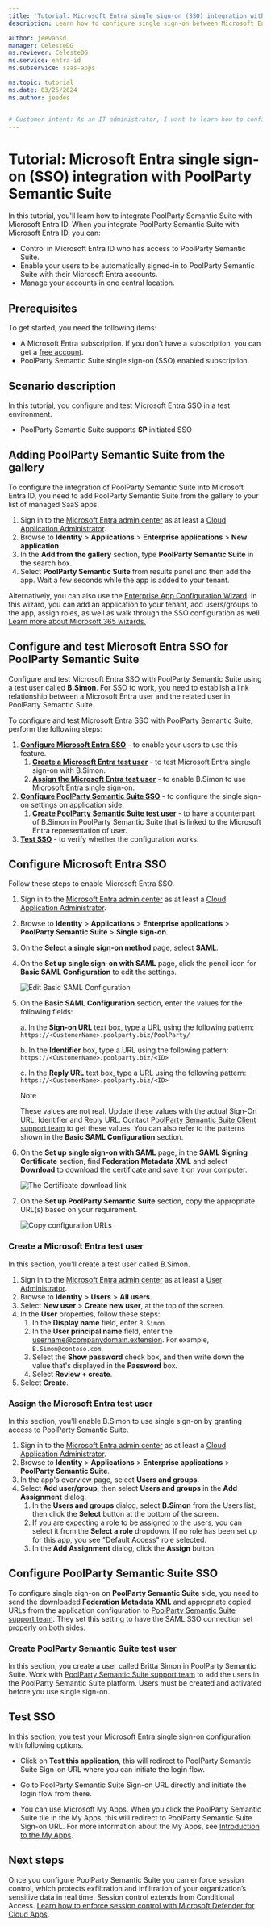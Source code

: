```yaml
---
title: 'Tutorial: Microsoft Entra single sign-on (SSO) integration with PoolParty Semantic Suite'
description: Learn how to configure single sign-on between Microsoft Entra ID and PoolParty Semantic Suite.

author: jeevansd
manager: CelesteDG
ms.reviewer: CelesteDG
ms.service: entra-id
ms.subservice: saas-apps

ms.topic: tutorial
ms.date: 03/25/2024
ms.author: jeedes


# Customer intent: As an IT administrator, I want to learn how to configure single sign-on between Microsoft Entra ID and PoolParty Semantic Suite so that I can control who has access to PoolParty Semantic Suite, enable automatic sign-in with Microsoft Entra accounts, and manage my accounts in one central location.
---
```


# Tutorial: Microsoft Entra single sign-on (SSO) integration with PoolParty Semantic Suite

In this tutorial, you'll learn how to integrate PoolParty Semantic Suite with Microsoft Entra ID. When you integrate PoolParty Semantic Suite with Microsoft Entra ID, you can:

* Control in Microsoft Entra ID who has access to PoolParty Semantic Suite.
* Enable your users to be automatically signed-in to PoolParty Semantic Suite with their Microsoft Entra accounts.
* Manage your accounts in one central location.

## Prerequisites

To get started, you need the following items:

* A Microsoft Entra subscription. If you don't have a subscription, you can get a [free account](https://azure.microsoft.com/free/).
* PoolParty Semantic Suite single sign-on (SSO) enabled subscription.

## Scenario description

In this tutorial, you configure and test Microsoft Entra SSO in a test environment.

* PoolParty Semantic Suite supports **SP** initiated SSO

## Adding PoolParty Semantic Suite from the gallery

To configure the integration of PoolParty Semantic Suite into Microsoft Entra ID, you need to add PoolParty Semantic Suite from the gallery to your list of managed SaaS apps.

1. Sign in to the [Microsoft Entra admin center](https://entra.microsoft.com) as at least a [Cloud Application Administrator](~/identity/role-based-access-control/permissions-reference.md#cloud-application-administrator).
1. Browse to **Identity** > **Applications** > **Enterprise applications** > **New application**.
1. In the **Add from the gallery** section, type **PoolParty Semantic Suite** in the search box.
1. Select **PoolParty Semantic Suite** from results panel and then add the app. Wait a few seconds while the app is added to your tenant.

 Alternatively, you can also use the [Enterprise App Configuration Wizard](https://portal.office.com/AdminPortal/home?Q=Docs#/azureadappintegration). In this wizard, you can add an application to your tenant, add users/groups to the app, assign roles, as well as walk through the SSO configuration as well. [Learn more about Microsoft 365 wizards.](/microsoft-365/admin/misc/azure-ad-setup-guides)


<a name='configure-and-test-azure-ad-sso-for-poolparty-semantic-suite'></a>

## Configure and test Microsoft Entra SSO for PoolParty Semantic Suite

Configure and test Microsoft Entra SSO with PoolParty Semantic Suite using a test user called **B.Simon**. For SSO to work, you need to establish a link relationship between a Microsoft Entra user and the related user in PoolParty Semantic Suite.

To configure and test Microsoft Entra SSO with PoolParty Semantic Suite, perform the following steps:

1. **[Configure Microsoft Entra SSO](#configure-azure-ad-sso)** - to enable your users to use this feature.
    1. **[Create a Microsoft Entra test user](#create-an-azure-ad-test-user)** - to test Microsoft Entra single sign-on with B.Simon.
    1. **[Assign the Microsoft Entra test user](#assign-the-azure-ad-test-user)** - to enable B.Simon to use Microsoft Entra single sign-on.
1. **[Configure PoolParty Semantic Suite SSO](#configure-poolparty-semantic-suite-sso)** - to configure the single sign-on settings on application side.
    1. **[Create PoolParty Semantic Suite test user](#create-poolparty-semantic-suite-test-user)** - to have a counterpart of B.Simon in PoolParty Semantic Suite that is linked to the Microsoft Entra representation of user.
1. **[Test SSO](#test-sso)** - to verify whether the configuration works.

<a name='configure-azure-ad-sso'></a>

## Configure Microsoft Entra SSO

Follow these steps to enable Microsoft Entra SSO.

1. Sign in to the [Microsoft Entra admin center](https://entra.microsoft.com) as at least a [Cloud Application Administrator](~/identity/role-based-access-control/permissions-reference.md#cloud-application-administrator).
1. Browse to **Identity** > **Applications** > **Enterprise applications** > **PoolParty Semantic Suite** > **Single sign-on**.
1. On the **Select a single sign-on method** page, select **SAML**.
1. On the **Set up single sign-on with SAML** page, click the pencil icon for **Basic SAML Configuration** to edit the settings.

   ![Edit Basic SAML Configuration](common/edit-urls.png)

1. On the **Basic SAML Configuration** section, enter the values for the following fields:

    a. In the **Sign-on URL** text box, type a URL using the following pattern:
    `https://<CustomerName>.poolparty.biz/PoolParty/`

    b. In the **Identifier** box, type a URL using the following pattern:
    `https://<CustomerName>.poolparty.biz/<ID>`

    c. In the **Reply URL** text box, type a URL using the following pattern:
    `https://<CustomerName>.poolparty.biz/<ID>`

	> [!NOTE]
	> These values are not real. Update these values with the actual Sign-On URL, Identifier and Reply URL. Contact [PoolParty Semantic Suite Client support team](mailto:support@poolparty.biz) to get these values. You can also refer to the patterns shown in the **Basic SAML Configuration** section.

1. On the **Set up single sign-on with SAML** page, in the **SAML Signing Certificate** section,  find **Federation Metadata XML** and select **Download** to download the certificate and save it on your computer.

	![The Certificate download link](common/metadataxml.png)

1. On the **Set up PoolParty Semantic Suite** section, copy the appropriate URL(s) based on your requirement.

	![Copy configuration URLs](common/copy-configuration-urls.png)

<a name='create-an-azure-ad-test-user'></a>

### Create a Microsoft Entra test user

In this section, you'll create a test user called B.Simon.

1. Sign in to the [Microsoft Entra admin center](https://entra.microsoft.com) as at least a [User Administrator](~/identity/role-based-access-control/permissions-reference.md#user-administrator).
1. Browse to **Identity** > **Users** > **All users**.
1. Select **New user** > **Create new user**, at the top of the screen.
1. In the **User** properties, follow these steps:
   1. In the **Display name** field, enter `B.Simon`.  
   1. In the **User principal name** field, enter the username@companydomain.extension. For example, `B.Simon@contoso.com`.
   1. Select the **Show password** check box, and then write down the value that's displayed in the **Password** box.
   1. Select **Review + create**.
1. Select **Create**.

<a name='assign-the-azure-ad-test-user'></a>

### Assign the Microsoft Entra test user

In this section, you'll enable B.Simon to use single sign-on by granting access to PoolParty Semantic Suite.

1. Sign in to the [Microsoft Entra admin center](https://entra.microsoft.com) as at least a [Cloud Application Administrator](~/identity/role-based-access-control/permissions-reference.md#cloud-application-administrator).
1. Browse to **Identity** > **Applications** > **Enterprise applications** > **PoolParty Semantic Suite**.
1. In the app's overview page, select **Users and groups**.
1. Select **Add user/group**, then select **Users and groups** in the **Add Assignment** dialog.
   1. In the **Users and groups** dialog, select **B.Simon** from the Users list, then click the **Select** button at the bottom of the screen.
   1. If you are expecting a role to be assigned to the users, you can select it from the **Select a role** dropdown. If no role has been set up for this app, you see "Default Access" role selected.
   1. In the **Add Assignment** dialog, click the **Assign** button.

## Configure PoolParty Semantic Suite SSO

To configure single sign-on on **PoolParty Semantic Suite** side, you need to send the downloaded **Federation Metadata XML** and appropriate copied URLs from the application configuration to [PoolParty Semantic Suite support team](mailto:support@poolparty.biz). They set this setting to have the SAML SSO connection set properly on both sides.

### Create PoolParty Semantic Suite test user

In this section, you create a user called Britta Simon in PoolParty Semantic Suite. Work with [PoolParty Semantic Suite support team](mailto:support@poolparty.biz) to add the users in the PoolParty Semantic Suite platform. Users must be created and activated before you use single sign-on.

## Test SSO 

In this section, you test your Microsoft Entra single sign-on configuration with following options. 

* Click on **Test this application**, this will redirect to PoolParty Semantic Suite Sign-on URL where you can initiate the login flow. 

* Go to PoolParty Semantic Suite Sign-on URL directly and initiate the login flow from there.

* You can use Microsoft My Apps. When you click the PoolParty Semantic Suite tile in the My Apps, this will redirect to PoolParty Semantic Suite Sign-on URL. For more information about the My Apps, see [Introduction to the My Apps](https://support.microsoft.com/account-billing/sign-in-and-start-apps-from-the-my-apps-portal-2f3b1bae-0e5a-4a86-a33e-876fbd2a4510).


## Next steps

Once you configure PoolParty Semantic Suite you can enforce session control, which protects exfiltration and infiltration of your organization’s sensitive data in real time. Session control extends from Conditional Access. [Learn how to enforce session control with Microsoft Defender for Cloud Apps](/cloud-app-security/proxy-deployment-any-app).
